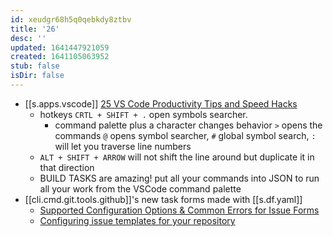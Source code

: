 ```yaml
---
id: xeudgr68h5q0qebkdy8ztbv
title: '26'
desc: ''
updated: 1641447921059
created: 1641105063952
stub: false
isDir: false
---
```



- [[s.apps.vscode]] [25 VS Code Productivity Tips and Speed Hacks][1]
  - hotkeys `CRTL + SHIFT + .` open symbols searcher.
    - command palette plus a character changes behavior `>` opens the commands `@` opens symbol searcher, `#` global symbol search, `:` will let you traverse line numbers
  - `ALT + SHIFT + ARROW` will not shift the line around but duplicate it in that direction
  - BUILD TASKS are amazing! put all your commands into JSON to run all your work from the VSCode command palette
- [[cli.cmd.git.tools.github]]'s new task forms made with [[s.df.yaml]]
  - [Supported Configuration Options & Common Errors for Issue Forms][2]
  - [Configuring issue templates for your repository][3]

[1]: https://www.youtube.com/watch?v=ifTF3ags0XI
[2]: https://gh-community.github.io/issue-template-feedback/structured/
[3]: https://docs.github.com/en/communities/using-templates-to-encourage-useful-issues-and-pull-requests/configuring-issue-templates-for-your-repository#configuring-the-template-chooser
